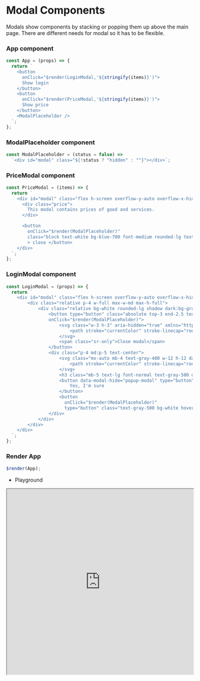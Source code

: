 # Modal Components

Modals show components by stacking or popping them up above the main page. There are different needs for modal so it has to be flexible.

### App component

```js
const App = (props) => {
  return `
    <button 
      onClick="$render(LoginModal,'${stringify(items)}')">
      Show login
    </button>
    <button 
      onClick="$render(PriceModal,'${stringify(items)}')">
      Show price
    </button>
    <ModalPlaceholder />
  `;
};
```

### ModalPlaceholder component

```js
const ModalPlaceholder = (status = false) =>
  `<div id="modal" class="${!status ? "hidden" : ""}"></div>`;
```

### PriceModal component

```js
const PriceModal = (items) => {
  return `
    <div id="modal" class="flex h-screen overflow-y-auto overflow-x-hidden fixed top-0 right-0 left-0 z-50 justify-center items-center w-full md:inset-0 h-[calc(100%-1rem)] max-h-full bg-gray-700 text-white">
      <div class="price">
        This modal contains prices of good and services.
      </div>

      <button 
        onClick="$render(ModalPlaceholder)"
        class="block text-white bg-blue-700 font-medium rounded-lg text-sm px-5 py-2.5 text-center"
        > close </button>
    </div>
  `;
};
```

### LoginModal component

```js
const LoginModal = (props) => {
  return `
    <div id="modal" class="flex h-screen overflow-y-auto overflow-x-hidden fixed top-0 right-0 left-0 z-50 justify-center items-center w-full md:inset-0 h-[calc(100%-1rem)] max-h-full bg-gray-700">
        <div class="relative p-4 w-full max-w-md max-h-full">
            <div class="relative bg-white rounded-lg shadow dark:bg-gray-700">
                <button type="button" class="absolute top-3 end-2.5 text-gray-400 bg-transparent hover:bg-gray-200 hover:text-gray-900 rounded-lg text-sm w-8 h-8 ms-auto inline-flex justify-center items-center dark:hover:bg-gray-600 dark:hover:text-white"
                onClick="$render(ModalPlaceholder)">
                    <svg class="w-3 h-3" aria-hidden="true" xmlns="http://www.w3.org/2000/svg" fill="none" viewBox="0 0 14 14">
                        <path stroke="currentColor" stroke-linecap="round" stroke-linejoin="round" stroke-width="2" d="m1 1 6 6m0 0 6 6M7 7l6-6M7 7l-6 6"/>
                    </svg>
                    <span class="sr-only">Close modal</span>
                </button>
                <div class="p-4 md:p-5 text-center">
                    <svg class="mx-auto mb-4 text-gray-400 w-12 h-12 dark:text-gray-200" aria-hidden="true" xmlns="http://www.w3.org/2000/svg" fill="none" viewBox="0 0 20 20">
                        <path stroke="currentColor" stroke-linecap="round" stroke-linejoin="round" stroke-width="2" d="M10 11V6m0 8h.01M19 10a9 9 0 1 1-18 0 9 9 0 0 1 18 0Z"/>
                    </svg>
                    <h3 class="mb-5 text-lg font-normal text-gray-500 dark:text-gray-400">Are you sure you want to logint?</h3>
                    <button data-modal-hide="popup-modal" type="button" class="text-white bg-red-600 hover:bg-red-800 focus:ring-4 focus:outline-none focus:ring-red-300 dark:focus:ring-red-800 font-medium rounded-lg text-sm inline-flex items-center px-5 py-2.5 text-center me-2">
                        Yes, I'm sure
                    </button>
                    <button
                      onClick="$render(ModalPlaceholder)"
                      type="button" class="text-gray-500 bg-white hover:bg-gray-100 focus:ring-4 focus:outline-none focus:ring-gray-200 rounded-lg border border-gray-200 text-sm font-medium px-5 py-2.5 hover:text-gray-900 focus:z-10 dark:bg-gray-700 dark:text-gray-300 dark:border-gray-500 dark:hover:text-white dark:hover:bg-gray-600 dark:focus:ring-gray-600">No, cancel</button>
                </div>
            </div>
        </div>
    </div>
  `;
};
```

### Render App

```js
$render(App);
```

- Playground

<iframe src="https://codesandbox.io/embed/qnmlc4?view=Editor+%2B+Preview&module=%2Findex.html"
     width="100%" 
     height="500px"
     title="modal system in render"
     allow="accelerometer; ambient-light-sensor; camera; encrypted-media; geolocation; gyroscope; hid; microphone; midi; payment; usb; vr; xr-spatial-tracking"
     sandbox="allow-forms allow-modals allow-popups allow-presentation allow-same-origin allow-scripts"
   ></iframe>
